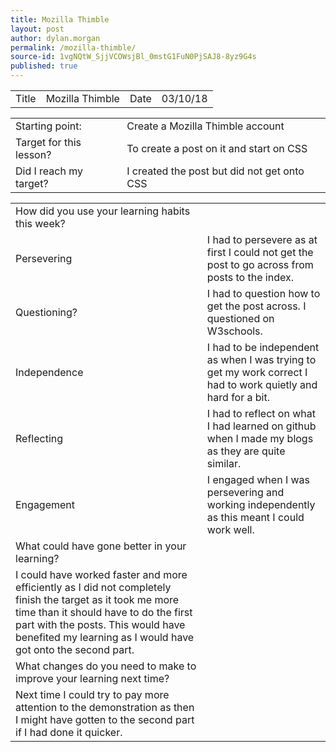 ```yaml
---
title: Mozilla Thimble
layout: post
author: dylan.morgan
permalink: /mozilla-thimble/
source-id: 1vgNQtW_SjjVCOWsjBl_0mstG1FuN0PjSAJ8-8yz9G4s
published: true
---
```

<table>
  <tr>
    <td>Title</td>
    <td>Mozilla Thimble</td>
    <td>Date</td>
    <td>03/10/18</td>
  </tr>
</table>


<table>
  <tr>
    <td>Starting point:</td>
    <td>Create a Mozilla Thimble account</td>
  </tr>
  <tr>
    <td>Target for this lesson?</td>
    <td>To create a post on it and start on CSS</td>
  </tr>
  <tr>
    <td>Did I reach my target? </td>
    <td>I created the post but did not get onto CSS</td>
  </tr>
</table>


<table>
  <tr>
    <td>How did you use your learning habits this week?</td>
    <td></td>
  </tr>
  <tr>
    <td>Persevering</td>
    <td>I had to persevere as at first I could not get the post to go across from posts to the index.</td>
  </tr>
  <tr>
    <td>Questioning?</td>
    <td>I had to question how to get the post across. I questioned on W3schools.</td>
  </tr>
  <tr>
    <td>Independence</td>
    <td>I had to be independent as when I was trying to get my work correct I had to work quietly and hard for a bit.</td>
  </tr>
  <tr>
    <td>Reflecting</td>
    <td>I had to reflect on what I had learned on github when I made my blogs as they are quite similar.</td>
  </tr>
  <tr>
    <td>Engagement</td>
    <td>I engaged when I was persevering and working independently as this meant I could work well.</td>
  </tr>
  <tr>
    <td>What could have gone better in your learning?</td>
    <td></td>
  </tr>
  <tr>
    <td>I could have worked faster and more efficiently as I did not completely finish the target as it took me more time than it should have to do the first part with the posts. This would have benefited my learning as I would have got onto the second part.
</td>
    <td></td>
  </tr>
  <tr>
    <td>What changes do you need to make to improve your learning next time?</td>
    <td></td>
  </tr>
  <tr>
    <td>Next time I could try to pay more attention to the demonstration as then I might have gotten to the second part if I had done it quicker.</td>
    <td></td>
  </tr>
</table>


